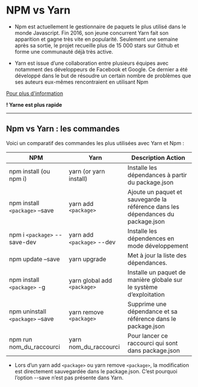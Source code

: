 # NPM vs Yarn

- Npm est actuellement le gestionnaire de paquets le plus utilisé dans le monde Javascript. Fin 2016, son jeune concurrent Yarn fait son apparition et gagne très vite en popularité. Seulement une semaine après sa sortie, le projet recueille plus de 15 000 stars sur Github et forme une communauté déjà très active.

- Yarn est issue d’une collaboration entre plusieurs équipes avec notamment des développeurs de Facebook et Google. Ce dernier a été développé dans le but de résoudre un certain nombre de problèmes que ses auteurs eux-mêmes rencontraient en utilisant Npm 

[Pour plus d'information](https://blog.zenika.com/2017/03/13/npm-vs-yarn/)

**! Yarne est plus rapide**

---

## Npm vs Yarn : les commandes

Voici un comparatif des commandes les plus utilisées avec Yarn et Npm :

| NPM | Yarn       | Description Action|
|---|---|---|
| npm install (ou npm i) | yarn (or yarn install) |Installe les dépendances à partir du  package.json |
|npm install `<package>` –save|yarn add `<package>`	|Ajoute un paquet et sauvegarde la référence dans les dépendances du  package.json |
|npm i `<package>` --save-dev|yarn add `<package>` --dev| Installe les dépendences en mode développement |
|npm update –save |yarn upgrade|Met à jour la liste des dépendances.|
|npm install `<package>` -g|yarn global add `<package>`	|Installe un paquet de manière globale sur le système d’exploitation |
|npm uninstall `<package>` –save|yarn remove `<package>`| Supprime une dépendance et sa référence dans le package.json |
|npm run nom_du_raccourci|yarn nom_du_raccourci|Pour lancer ce raccourci qui sont dans package.json|

- Lors d’un yarn add `<package>` ou yarn remove `<package>`, la modification est directement sauvegardée dans le package.json. C’est pourquoi l’option --save n’est pas présente dans Yarn.